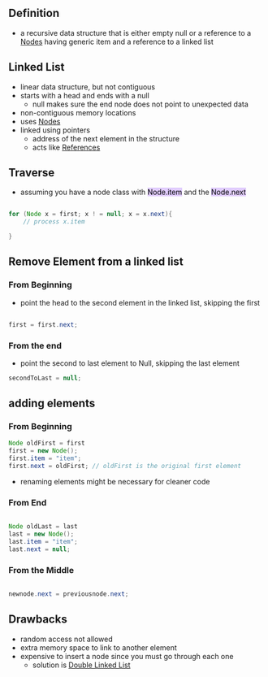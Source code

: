 
## Definition
- a recursive data structure that is either empty null or a reference to a [Nodes](Nodes.md) having generic item and a reference to a linked list
## Linked List 
- linear data structure, but not contiguous
- starts with a head and ends with a null
	- null makes sure the end node does not point to unexpected data
- non-contiguous memory locations
- uses [Nodes](Nodes.md)
- linked using pointers
	- address of the next element in the structure
	- acts like [References](References.md)

## Traverse
- assuming you have a node class with <mark style="background: #D2B3FFA6;">Node.item</mark> and the <mark style="background: #D2B3FFA6;">Node.next</mark> 

``` java

for (Node x = first; x ! = null; x = x.next){
	// process x.item

}

```


## Remove Element from a linked list
### From Beginning
- point the head to the second element in the linked list, skipping the first
``` java

first = first.next;

```
### From the end
- point the second to last element to Null, skipping the last element
``` java
secondToLast = null;
```

## adding elements
### From Beginning
``` java 
Node oldFirst = first
first = new Node();
first.item = "item";
first.next = oldFirst; // oldFirst is the original first element
```
- renaming elements might be necessary for cleaner code
### From End
``` java

Node oldLast = last
last = new Node();
last.item = "item";
last.next = null;

```
### From the Middle

``` java

newnode.next = previousnode.next;

```

## Drawbacks
- random access not allowed
- extra memory space to link to another element
- expensive to insert a node since you must go through each one
	- solution is [Double Linked List](Double%20Linked%20List.md)
